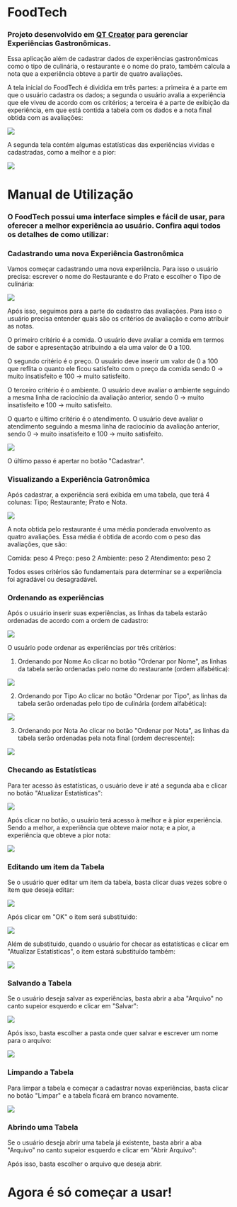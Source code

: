 # FoodTech

### Projeto desenvolvido em [QT Creator](http://www.qt.io) para gerenciar Experiências Gastronômicas.

Essa aplicação além de cadastrar dados de experiências gastronômicas como o tipo de culinária, o restaurante e o nome do prato, também calcula a nota que a experiência obteve a partir de quatro avaliações.

A tela inicial do FoodTech é dividida em três partes: a primeira é a parte em que o usuário cadastra os dados; a segunda o usuário avalia a experiência que ele viveu de acordo com os critérios; a terceira é a parte de exibição da experiência, em que está contida a tabela com os dados e a nota final obtida com as avaliações:

![](figuras/pagina_inicial.PNG)

A segunda tela contém algumas estatísticas das experiências vividas e cadastradas, como a melhor e a pior:

![](figuras/pagina_estatisticas.PNG)




# Manual de Utilização

### O FoodTech possui uma interface simples e fácil de usar, para oferecer a melhor experiência ao usuário. Confira aqui todos os detalhes de como utilizar:

### Cadastrando uma nova Experiência Gastronômica

Vamos começar cadastrando uma nova experiência. Para isso o usuário precisa: escrever o nome do Restaurante e do Prato e escolher o Tipo de culinária: 

![](figuras/dados.PNG)

Após isso, seguimos para a parte do cadastro das avaliações. Para isso o usuário precisa entender quais são os critérios de avaliação e como atribuir as notas. 

O primeiro critério é a comida. O usuário deve avaliar a comida em termos de sabor e apresentação atribuindo a ela uma valor de 0 a 100.

O segundo critério é o preço. O usuário deve inserir um valor de 0 a 100 que reflita o quanto ele ficou satisfeito com o preço da comida sendo 0 -> muito insatisfeito e 100 -> muito satisfeito.

O terceiro critério é o ambiente. O usuário deve avaliar o ambiente seguindo a mesma linha de raciocínio da avaliação anterior, sendo 0 -> muito insatisfeito e 100 -> muito satisfeito.

O quarto e último critério é o atendimento. O usuário deve avaliar o atendimento seguindo a mesma linha de raciocínio da avaliação anterior, sendo 0 -> muito insatisfeito e 100 -> muito satisfeito.

![](figuras/avaliacao.PNG)

O último passo é apertar no botão "Cadastrar".



### Visualizando a Experiência Gatronômica

Após cadastrar, a experiência será exibida em uma tabela, que terá 4 colunas: Tipo; Restaurante; Prato e Nota. 

![](figuras/cadastrado.PNG)

A nota obtida pelo restaurante é uma média ponderada envolvento as quatro avaliações. Essa média é obtida de acordo com o peso das avaliações, que são: 

Comida: peso 4
Preço: peso 2
Ambiente: peso 2
Atendimento: peso 2

Todos esses critérios são fundamentais para determinar se a experiência foi agradável ou desagradável.

### Ordenando as experiências

Após o usuário inserir suas experiências, as linhas da tabela estarão ordenadas de acordo com a ordem de cadastro:

![](figuras/tabela_cheia.PNG)

O usuário pode ordenar as experiências por três critérios:

1. Ordenando por Nome
Ao clicar no botão "Ordenar por Nome", as linhas da tabela serão ordenadas pelo nome do restaurante (ordem alfabética):

![](figuras/ordenar_nome.PNG)

2. Ordenando por Tipo
Ao clicar no botão "Ordenar por Tipo", as linhas da tabela serão ordenadas pelo tipo de culinária (ordem alfabética):

![](figuras/ordenar_tipo.PNG)

3. Ordenando por Nota
Ao clicar no botão "Ordenar por Nota", as linhas da tabela serão ordenadas pela nota final (ordem decrescente):

![](figuras/ordenar_nota.PNG)

### Checando as Estatísticas

Para ter acesso às estatísticas, o usuário deve ir até a segunda aba e clicar no botão "Atualizar Estatísticas":

![](figuras/pagina_estatisticas.PNG)

Após clicar no botão, o usuário terá acesso à melhor e à pior experiência. Sendo a melhor, a experiência que obteve maior nota; e a pior, a experiência que obteve a pior nota:

![](figuras/estatisticas.PNG)

### Editando um item da Tabela

Se o usuário quer editar um item da tabela, basta clicar duas vezes sobre o item que deseja editar:

![](figuras/editar.PNG)

Após clicar em "OK" o item será substituido:

![](figuras/editado.PNG)

Além de substituido, quando o usuário for checar as estatísticas e clicar em "Atualizar Estatísticas", o item estará substituído também:

![](figuras/estatisticas_atualizada.PNG)

### Salvando a Tabela

Se o usuário deseja salvar as experiências, basta abrir a aba "Arquivo" no canto supeior esquerdo e clicar em "Salvar":

![](figuras/salvar.PNG)

Após isso, basta escolher a pasta onde quer salvar e escrever um nome para o arquivo:

![](figuras/salvar1.PNG)

### Limpando a Tabela

Para limpar a tabela e começar a cadastrar novas experiências, basta clicar no botão "Limpar" e a tabela ficará em branco novamente.

![](figuras/pagina_inicial.PNG)

### Abrindo uma Tabela

Se o usuário deseja abrir uma tabela já existente, basta abrir a aba "Arquivo" no canto supeior esquerdo e clicar em "Abrir Arquivo":

[](figuras/abrir.PNG)

Após isso, basta escolher o arquivo que deseja abrir.

# Agora é só começar a usar! 

















